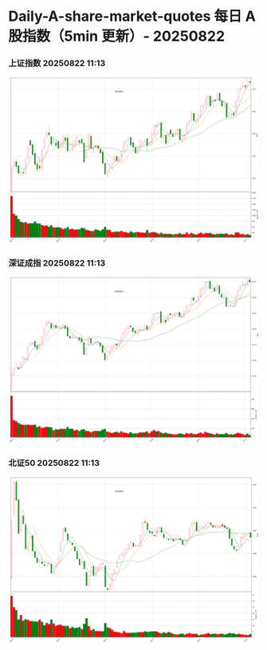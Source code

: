 
# Daily-A-share-market-quotes 每日 A 股指数（5min 更新）- 20250822

### 上证指数 20250822 11:13
![](./fig/2025/8/20250822-sh000001.png)

### 深证成指 20250822 11:13
![](./fig/2025/8/20250822-sz399001.png)

### 北证50 20250822 11:13
![](./fig/2025/8/20250822-bj899050.png)
